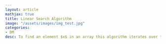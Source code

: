 ```yaml
---
layout: article
mathjax: true
title: Linear Search Algorithm
image: "/assets/images/img_test.jpg"
categories:
- DM
desc: To find an element $x$ in an array this algorithm iterates over the complete list element-by-element.

































































































































































































































































































































































 
imagealt: 
---
```


To find an element $x$ in an array this algorithm iterates over the complete list element-by-element.


































































































































































































































































































































































```
search(i, j, x):
	if(1 <= i <= j <= n):
		if(a[i]=x):
			return i
		else if (i=j):
			return 0
		else:
			return search(i+1, j, x)
```

Tags: #algorithm 